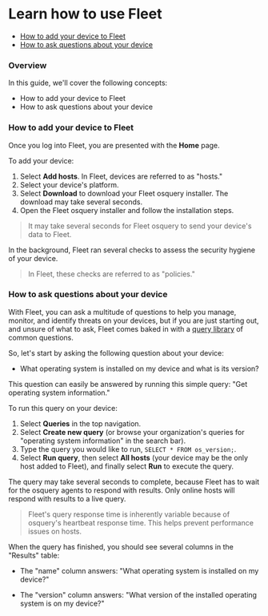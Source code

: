 # Learn how to use Fleet

- [How to add your device to Fleet](#how-to-add-your-device-to-fleet)
- [How to ask questions about your device](#how-to-ask-questions-about-your-device)

### Overview

In this guide, we'll cover the following concepts:
- How to add your device to Fleet
- How to ask questions about your device

### How to add your device to Fleet

Once you log into Fleet, you are presented with the **Home** page.

To add your device: 

1. Select **Add hosts**. In Fleet, devices are referred to as "hosts."
2. Select your device's platform.
3. Select **Download** to download your Fleet osquery installer. The download may take several seconds.
4. Open the Fleet osquery installer and follow the installation steps.

> It may take several seconds for Fleet osquery to send your device's data to Fleet.

In the background, Fleet ran several checks to assess the security hygiene of your device.

> In Fleet, these checks are referred to as "policies."

### How to ask questions about your device

With Fleet, you can ask a multitude of questions to help you manage, monitor, and identify threats on your devices, but if you are just starting out, and unsure of what to ask, Fleet comes baked in with a [query library](https://fleetdm.com/queries) of common questions.

So, let's start by asking the following question about your device:

* What operating system is installed on my device and what is its version?

This question can easily be answered by running this simple query: "Get operating system information." 

To run this query on your device:

1. Select **Queries** in the top navigation.
2. Select **Create new query** (or browse your organization's queries for "operating system information" in the search bar).
3. Type the query you would like to run, `SELECT * FROM os_version;`.
4. Select **Run query**, then select **All hosts** (your device may be the only host added to Fleet), and finally select **Run** to execute the query.

The query may take several seconds to complete, because Fleet has to wait for the osquery agents to respond with results. Only online hosts will respond with results to a live query.

> Fleet's query response time is inherently variable because of osquery's heartbeat response time. This helps prevent performance issues on hosts.

When the query has finished, you should see several columns in the "Results" table:

- The "name" column answers: "What operating system is installed on my device?" 

- The "version" column answers: "What version of the installed operating system is on my device?"

<meta name="pageOrderInSection" value="100">
